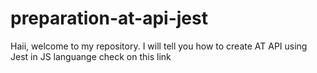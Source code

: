 # preparation-at-api-jest
 Haii, welcome to my repository. I will tell you how to create AT API using Jest in JS languange
 check on this link 